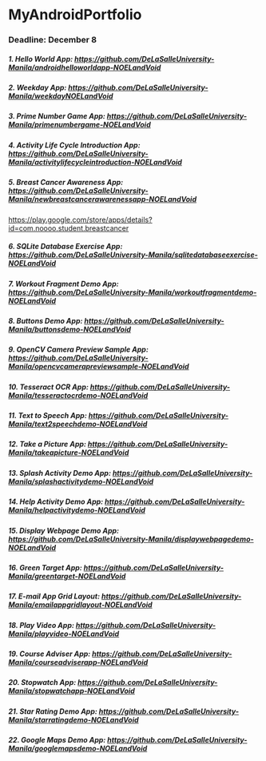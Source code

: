 # MyAndroidPortfolio
### Deadline: December 8
##### 1. Hello World App: https://github.com/DeLaSalleUniversity-Manila/androidhelloworldapp-NOELandVoid
##### 2. Weekday App: https://github.com/DeLaSalleUniversity-Manila/weekdayNOELandVoid
##### 3. Prime Number Game App: https://github.com/DeLaSalleUniversity-Manila/primenumbergame-NOELandVoid
##### 4. Activity Life Cycle Introduction App: https://github.com/DeLaSalleUniversity-Manila/activitylifecycleintroduction-NOELandVoid
##### 5. Breast Cancer Awareness App: https://github.com/DeLaSalleUniversity-Manila/newbreastcancerawarenessapp-NOELandVoid
https://play.google.com/store/apps/details?id=com.noooo.student.breastcancer
##### 6. SQLite Database Exercise App: https://github.com/DeLaSalleUniversity-Manila/sqlitedatabaseexercise-NOELandVoid
##### 7. Workout Fragment Demo App: https://github.com/DeLaSalleUniversity-Manila/workoutfragmentdemo-NOELandVoid
##### 8. Buttons Demo App: https://github.com/DeLaSalleUniversity-Manila/buttonsdemo-NOELandVoid
##### 9. OpenCV Camera Preview Sample App: https://github.com/DeLaSalleUniversity-Manila/opencvcamerapreviewsample-NOELandVoid
##### 10. Tesseract OCR App: https://github.com/DeLaSalleUniversity-Manila/tesseractocrdemo-NOELandVoid
##### 11. Text to Speech App: https://github.com/DeLaSalleUniversity-Manila/text2speechdemo-NOELandVoid
##### 12. Take a Picture App: https://github.com/DeLaSalleUniversity-Manila/takeapicture-NOELandVoid
##### 13. Splash Activity Demo App: https://github.com/DeLaSalleUniversity-Manila/splashactivitydemo-NOELandVoid
##### 14. Help Activity Demo App: https://github.com/DeLaSalleUniversity-Manila/helpactivitydemo-NOELandVoid
##### 15. Display Webpage Demo App: https://github.com/DeLaSalleUniversity-Manila/displaywebpagedemo-NOELandVoid
##### 16. Green Target App: https://github.com/DeLaSalleUniversity-Manila/greentarget-NOELandVoid
##### 17. E-mail App Grid Layout: https://github.com/DeLaSalleUniversity-Manila/emailappgridlayout-NOELandVoid
##### 18. Play Video App: https://github.com/DeLaSalleUniversity-Manila/playvideo-NOELandVoid
##### 19. Course Adviser App: https://github.com/DeLaSalleUniversity-Manila/courseadviserapp-NOELandVoid
##### 20. Stopwatch App: https://github.com/DeLaSalleUniversity-Manila/stopwatchapp-NOELandVoid
##### 21. Star Rating Demo App: https://github.com/DeLaSalleUniversity-Manila/starratingdemo-NOELandVoid
##### 22. Google Maps Demo App: https://github.com/DeLaSalleUniversity-Manila/googlemapsdemo-NOELandVoid
